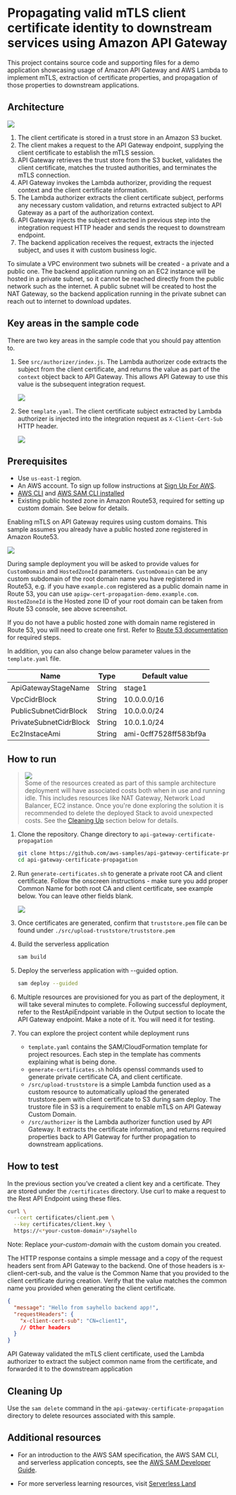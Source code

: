 # Propagating valid mTLS client certificate identity to downstream services using Amazon API Gateway

This project contains source code and supporting files for a demo application showcasing usage of Amazon API Gateway and AWS Lambda to implement mTLS, extraction of certificate properties, and propagation of those properties to downstream applications. 

## Architecture
![](arch-diagram.png)

1. The client certificate is stored in a trust store in an Amazon S3 bucket.
2. The client makes a request to the API Gateway endpoint, supplying the
client certificate to establish the mTLS session.
3. API Gateway retrieves the trust store from the S3 bucket, validates the
client certificate, matches the trusted authorities, and terminates the
mTLS connection.
4. API Gateway invokes the Lambda authorizer, providing the request
context and the client certificate information.
5. The Lambda authorizer extracts the client certificate subject, performs
any necessary custom validation, and returns extracted subject to API
Gateway as a part of the authorization context.
6. API Gateway injects the subject extracted in previous step into the
integration request HTTP header and sends the request to downstream
endpoint.
7. The backend application receives the request, extracts the injected
subject, and uses it with custom business logic.

To simulate a VPC environment two subnets will be created - a private and a public one. The backend application running on an EC2 instance will be hosted in a private subnet, so it cannot be reached directly from the public network such as the internet. A public subnet will be created to host the NAT Gateway, so the backend application running in the private subnet can reach out to internet to download updates. 

## Key areas in the sample code

There are two key areas in the sample code that you should pay attention to. 

1. See `src/authorizer/index.js`. The Lambda authorizer code extracts the subject from the client certificate, and returns the value as part of the `context` object back to API Gateway. This allows API Gateway to use this value is the subsequent integration request. 

    ![](key-area-1.png)

2. See `template.yaml`. The client certificate subject extracted by Lambda authorizer is injected into the integration request as `X-Client-Cert-Sub` HTTP header.

    ![](key-area-2.png)

## Prerequisites

* Use `us-east-1` region. 
* An AWS account. To sign up follow instructions at [Sign Up For AWS](https://aws.amazon.com/resources/create-account/).
* [AWS CLI](https://docs.aws.amazon.com/cli/latest/userguide/getting-started-install.html) and [AWS SAM CLI installed](https://docs.aws.amazon.com/serverless-application-model/latest/developerguide/serverless-sam-cli-install.html)
* Existing public hosted zone in Amazon Route53, required for setting up custom domain. See below for details.

Enabling mTLS on API Gateway requires using custom domains. This sample assumes you already have a public hosted zone registered in Amazon Route53.

![](route53.png)

During sample deployment you will be asked to provide values for `CustomDomain` and `HostedZoneId` parameters. `CustomDomain` can be any custom subdomain of the root domain name you have registered in Route53, e.g. if you have `example.com` registered as a public domain name in Route 53, you can use `apigw-cert-propagation-demo.example.com`. `HostedZoneId` is the Hosted zone ID of your root domain can be taken from Route 53 console, see above screenshot.

If you do not have a public hosted zone with domain name registered in Route 53, you will need to create one first. Refer to [Route 53 documentation](https://docs.aws.amazon.com/Route53/latest/DeveloperGuide/Welcome.html) for required steps. 

In addition, you can also change below parameter values in the `template.yaml` file.

| Name                   | Type   | Default value         |
| ---------------------- | ------ | --------------------- |
| ApiGatewayStageName    | String | stage1                |
| VpcCidrBlock           | String | 10.0.0.0/16           |
| PublicSubnetCidrBlock  | String | 10.0.0.0/24           |
| PrivateSubnetCidrBlock | String | 10.0.1.0/24           |
| Ec2InstaceAmi          | String | ami-0cff7528ff583bf9a |

## How to run

> ![](https://img.shields.io/badge/_-IMPORTANT-red) <br/> 
> Some of the resources created as part of this sample architecture deployment will have associated costs both when in use and running idle. This includes resources like NAT Gateway, Network Load Balancer, EC2 instance. Once you're done exploring the solution it is recommended to delete the deployed Stack to avoid unexpected costs. See the [Cleaning Up](#cleaning-up) section below for details. 

1.	Clone the repository. Change directory to `api-gateway-certificate-propagation`

    ```bash
    git clone https://github.com/aws-samples/api-gateway-certificate-propagation.git
    cd api-gateway-certificate-propagation
    ```

2.	Run `generate-certificates.sh` to generate a private root CA and client certificate. Follow the onscreen instructions - make sure you add proper Common Name for both root CA and client certificate, see example below. You can leave other fields blank.

    ![](cert-gen.png)

1. Once certificates are generated, confirm that `truststore.pem` file can be found under `./src/upload-truststore/truststore.pem`

3.	Build the serverless application

    ```bash
    sam build
    ``` 

4.	Deploy the serverless application with --guided option. 

    ```bash
    sam deploy --guided
    ```
 
5. Multiple resources are provisioned for you as part of the deployment, it will take several minutes to complete. Following successful deployment, refer to the RestApiEndpoint variable in the Output section to locate the API Gateway endpoint. Make a note of it. You will need it for testing.

6.	You can explore the project content while deployment runs

    * `template.yaml` contains the SAM/CloudFormation template for project resources. Each step in the template has comments explaining what is being done. 
    * `generate-certificates.sh` holds openssl commands used to generate private certificate CA, and client certificate. 
    * `/src/upload-truststore` is a simple Lambda function used as a custom resource to automatically upload the generated truststore.pem with client certificate to S3 during sam deploy. The trustore file in S3 is a requirement to enable mTLS on API Gateway Custom Domain. 
    * `/src/authorizer` is the Lambda authorizer function used by API Gateway. It extracts the certificate information, and returns required properties back to API Gateway for further propagation to downstream applications. 

## How to test

In the previous section you’ve created a client key and a certificate. They are stored under the `/certificates` directory. Use curl to make a request to the Rest API Endpoint using these files.
 
```bash
curl \
  --cert certificates/client.pem \
  --key certificates/client.key \
  https://<*your-custom-domain*>/sayhello

```
Note: Replace _your-custom-domain_ with the custom domain you created.

The HTTP response contains a simple message and a copy of the request headers sent from API Gateway to the backend. One of those headers is x-client-cert-sub, and the value is the Common Name that you provided to the client certificate during creation. Verify that the value matches the common name you provided when generating the client certificate.

```json
{
  "message": "Hello from sayhello backend app!",
  "requestHeaders": {
    "x-client-cert-sub": "CN=client1",
    // Other headers  
  }
}
```      

API Gateway validated the mTLS client certificate, used the Lambda authorizer to extract the subject common name from the certificate, and forwarded it to the downstream application                 

## Cleaning Up

Use the `sam delete` command in the `api-gateway-certificate-propagation` directory to delete resources associated with this sample. 


## Additional resources

* For an introduction to the AWS SAM specification, the AWS SAM CLI, and serverless application concepts, see the [AWS SAM Developer Guide](https://docs.aws.amazon.com/serverless-application-model/latest/developerguide/what-is-sam.html).

* For more serverless learning resources, visit [Serverless Land](https://serverlessland.com/)
